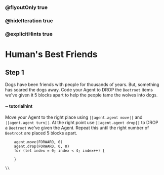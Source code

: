 ### @flyoutOnly true
### @hideIteration true
### @explicitHints true

# Human's Best Friends

## Step 1
Dogs have been friends with people for thousands of years. But, something has scared the dogs away. Code your Agent to DROP the `Beetroot` items we've given it 5 blocks apart to help the people tame the wolves into dogs.
#### ~ tutorialhint 
Move your Agent to the right place using ``||agent.agent move||`` and ``||agent.agent turn||``. At the right point use ``||agent.agent drop||`` to DROP a `Beetroot` we've given the Agent. Repeat this until the right number of `Beetroot` are placed 5 blocks apart.

```ghost
    agent.move(FORWARD, 0)
    agent.drop(FORWARD, 0, 0)
    for (let index = 0; index < 4; index++) {
    	
    }
```
```template
\\
```
```package
```
